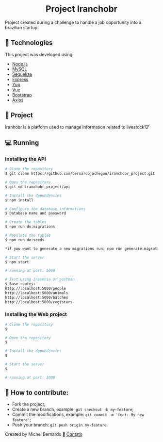 <h1 align="center">
    Project Iranchobr
</h1>

<p>Project created during a challenge to handle a job opportunity into a brazilian startup.</p>

## :iphone:   Technologies

This project was developed using:

- [Node.js](https://nodejs.org/en/)
- [MySQL](https://www.mysql.com/)
- [Sequelize](https://sequelize.org/)
- [Express](https://expressjs.com/)
- [Yup](https://github.com/jquense/yup)
- [Vue](https://vuejs.org/)
- [Bootstrap](https://bootstrap-vue.org/)
- [Axios](https://github.com/axios/axios)


## :book: Project

Iranhobr is a platform used to manage information related to livestock🐮

## :computer: Running

### Installing the API 

```bash
# Clone the repository
$ git clone https://github.com/bernardojachegou/iranchobr_project.git

# Open the repository
$ git cd iranchobr_project/api

# Install the dependencies
$ npm install

# Configure the database informations
$ Database name and password

# Create the tables
$ npm run do:migrations

# Populate the tables
$ npm run do:seeds	

*if you want to generate a new migrations run: npm run generate:migration*

# Start the server
$ npm start

# running at port: 5000

# Test using Insomnia or postman
$ Base routes:
http://localhost:5000/people
http://localhost:5000/animals
http://localhost:5000/batches
http://localhost:5000/registers
```

### Installing the Web project

```bash
# Clone the repository
$ 

# Open the repository
$ 

# Install the dependencies
$ 

# Start the server
$ 

# running at port: 3000
```

## 🤔 How to contribute:

- Fork the project;
- Create a new branch, example: `git checkout -b my-feature`;
- Commit the modifications, example: `git commit -m 'feat: My new feature'`;
- Push your branch: `git push origin my-feature`.

Created by Michel Bernardo :wave: [Contato](https://www.linkedin.com/in/bernardojachegou/)
